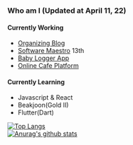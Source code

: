 ### Who am I (Updated at April 11, 22)

#### Currently Working

- [Organizing Blog](https://woodi97.github.io)
- [Software Maestro](https://www.swmaestro.org/sw/main/main.do) 13th
- [Baby Logger App](https://with-you-front-end.vercel.app/)
- [Online Cafe Platform](https://study-cafe.vercel.app/)

#### Currently Learning

- Javascript & React
- Beakjoon(Gold II)
- Flutter(Dart)

[![Top Langs](https://github-readme-stats.vercel.app/api/top-langs/?username=woodi97&layout=compact)](https://github.com/anuraghazra/github-readme-stats)</br>
[![Anurag's github stats](https://github-readme-stats.vercel.app/api?username=woodi97)](https://github.com/anuraghazra/github-readme-stats)
